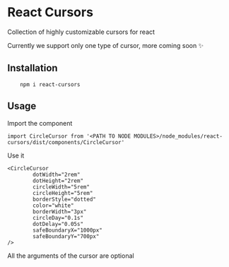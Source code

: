# React Cursors

Collection of highly customizable cursors for react

Currently we support only one type of cursor, more coming soon ✨

## Installation
```
    npm i react-cursors
```

## Usage

Import the component

```
import CircleCursor from '<PATH TO NODE MODULES>/node_modules/react-cursors/dist/components/CircleCursor'

```

Use it

```
<CircleCursor 
        dotWidth="2rem"
        dotHeight="2rem"
        circleWidth="5rem"
        circleHeight="5rem"
        borderStyle="dotted"
        color="white"
        borderWidth="3px"
        circleDay="0.1s"
        dotDelay="0.05s"
        safeBoundaryX="1000px"
        safeBoundaryY="700px"
/>
```
All the arguments of the cursor are optional
